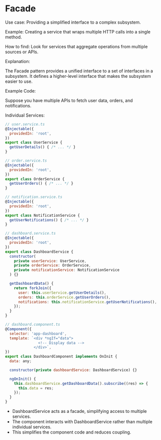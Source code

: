 # Facade

Use case: Providing a simplified interface to a complex subsystem.

Example: Creating a service that wraps multiple HTTP calls into a single method.

How to find: Look for services that aggregate operations from multiple sources or APIs.

Explanation:

The Facade pattern provides a unified interface to a set of interfaces in a subsystem. It defines a higher-level interface that makes the subsystem easier to use.

Example Code:

Suppose you have multiple APIs to fetch user data, orders, and notifications.

Individual Services:

```js
// user.service.ts
@Injectable({
  providedIn: 'root',
})
export class UserService {
  getUserDetails() { /* ... */ }
}

// order.service.ts
@Injectable({
  providedIn: 'root',
})
export class OrderService {
  getUserOrders() { /* ... */ }
}

// notification.service.ts
@Injectable({
  providedIn: 'root',
})
export class NotificationService {
  getUserNotifications() { /* ... */ }
}

// dashboard.service.ts
@Injectable({
  providedIn: 'root',
})
export class DashboardService {
  constructor(
    private userService: UserService,
    private orderService: OrderService,
    private notificationService: NotificationService
  ) {}

  getDashboardData() {
    return forkJoin({
      user: this.userService.getUserDetails(),
      orders: this.orderService.getUserOrders(),
      notifications: this.notificationService.getUserNotifications(),
    });
  }
}

// dashboard.component.ts
@Component({
  selector: 'app-dashboard',
  template: `<div *ngIf="data">
               <!-- Display data -->
             </div>`,
})
export class DashboardComponent implements OnInit {
  data: any;

  constructor(private dashboardService: DashboardService) {}

  ngOnInit() {
    this.dashboardService.getDashboardData().subscribe((res) => {
      this.data = res;
    });
  }
}
```

- DashboardService acts as a facade, simplifying access to multiple services.
- The component interacts with DashboardService rather than multiple individual services.
- This simplifies the component code and reduces coupling.
